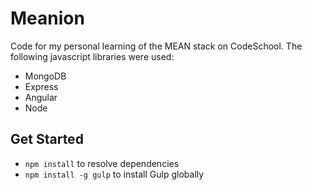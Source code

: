 # Meanion

Code for my personal learning of the MEAN stack on CodeSchool.
The following javascript libraries were used:

* MongoDB
* Express
* Angular
* Node

## Get Started

* `npm install` to resolve dependencies
* `npm install -g gulp` to install Gulp globally